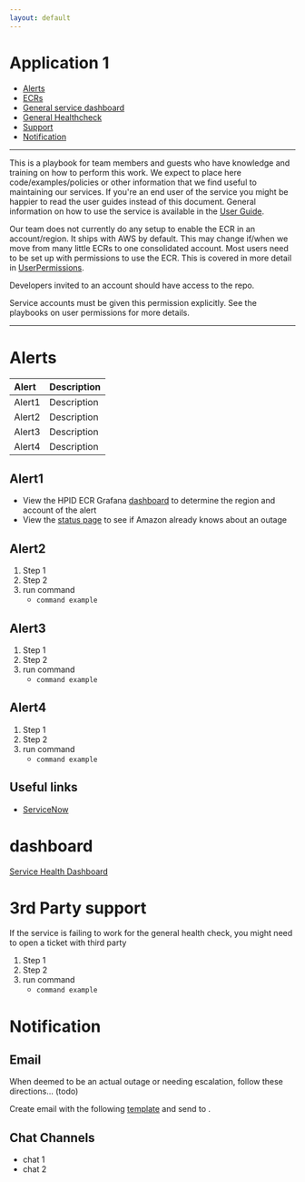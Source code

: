 ```yaml
---
layout: default
---
```


Application 1
====
<!-- Table of contents generated generated by http://tableofcontent.eu -->
- [Alerts](#alerts)
- [ECRs](#ecrs)
- [General service dashboard](#general-aws-service-dashboard)
- [General Healthcheck](#general-healthcheck)
- [Support](#support)
- [Notification](#notification)


----------

This is a playbook for  team members and guests who have knowledge and training on how to perform this work.  We expect to place here code/examples/policies or other information that we find useful to maintaining our services.  If you're an end user of the service you might be happier to read the user guides instead of this document. General information on how to use the service is available in the [ User Guide](../..//index.md).

Our team does not currently do any setup to enable the ECR in an account/region.  It ships with AWS by default.  This may change if/when we move from many little ECRs to one consolidated account.  Most users need to be set up with permissions to use the ECR.  This is covered in more detail in [UserPermissions](../index.md).

Developers invited to an account should have access to the repo.

Service accounts must be given this permission explicitly.  See the playbooks on user permissions for more details.


----------


# Alerts

| Alert                      |Description                                                                         |
|:---------------------------|:-----------------------------------------------------------------------------------|
|Alert1 | Description |
|Alert2 | Description |
|Alert3 | Description |
|Alert4 | Description |

## Alert1
 - View the HPID ECR Grafana [dashboard](https://dashboard.id.hpcwp.com/dashboard/db/aws-ecr) to determine the region and account of the alert
 - View the [status page](#general-aws-service-dashboard) to see if Amazon already knows about an outage

## Alert2
1. Step 1
2. Step 2
3. run command
	 - `command example`

## Alert3
1. Step 1
2. Step 2
3. run command
	 - `command example`

## Alert4
1. Step 1
2. Step 2
3. run command
	 - `command example`


## Useful links
* [ServiceNow](https://kohls.service-now.com/sp/)

# dashboard

[Service Health Dashboard](https://status.kohls.com/)


# 3rd Party support

If the service is failing to work for the general health check, you might need to open a ticket with third party

1. Step 1
2. Step 2
3. run command
	 - `command example`

# Notification

## Email

When deemed to be an actual outage or needing escalation, follow these directions... (todo)

Create email with the following [template](link) and send to .

## Chat Channels
* chat 1
* chat 2



